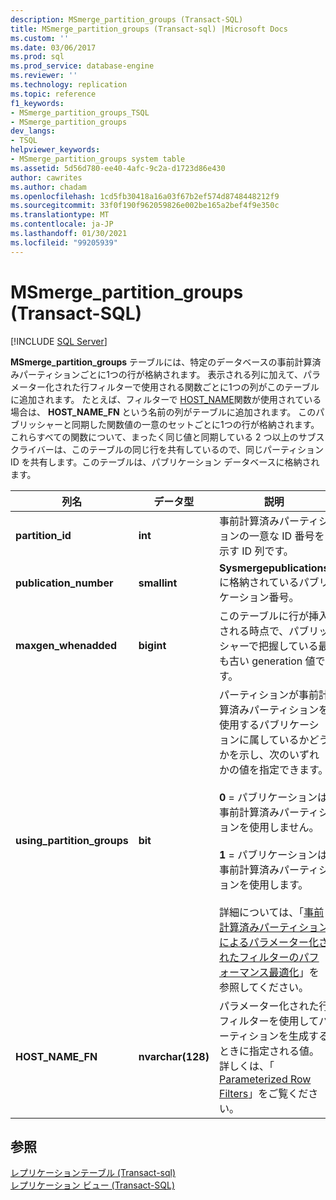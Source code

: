 ```yaml
---
description: MSmerge_partition_groups (Transact-SQL)
title: MSmerge_partition_groups (Transact-sql) |Microsoft Docs
ms.custom: ''
ms.date: 03/06/2017
ms.prod: sql
ms.prod_service: database-engine
ms.reviewer: ''
ms.technology: replication
ms.topic: reference
f1_keywords:
- MSmerge_partition_groups_TSQL
- MSmerge_partition_groups
dev_langs:
- TSQL
helpviewer_keywords:
- MSmerge_partition_groups system table
ms.assetid: 5d56d780-ee40-4afc-9c2a-d1723d86e430
author: cawrites
ms.author: chadam
ms.openlocfilehash: 1cd5fb30418a16a03f67b2ef574d8748448212f9
ms.sourcegitcommit: 33f0f190f962059826e002be165a2bef4f9e350c
ms.translationtype: MT
ms.contentlocale: ja-JP
ms.lasthandoff: 01/30/2021
ms.locfileid: "99205939"
---
```

# <a name="msmerge_partition_groups-transact-sql"></a>MSmerge_partition_groups (Transact-SQL)
[!INCLUDE [SQL Server](../../includes/applies-to-version/sqlserver.md)]

  **MSmerge_partition_groups** テーブルには、特定のデータベースの事前計算済みパーティションごとに1つの行が格納されます。 表示される列に加えて、パラメーター化された行フィルターで使用される関数ごとに1つの列がこのテーブルに追加されます。 たとえば、フィルターで [HOST_NAME](../../t-sql/functions/host-name-transact-sql.md)関数が使用されている場合は、 **HOST_NAME_FN** という名前の列がテーブルに追加されます。 このパブリッシャーと同期した関数値の一意のセットごとに1つの行が格納されます。 これらすべての関数について、まったく同じ値と同期している 2 つ以上のサブスクライバーは、このテーブルの同じ行を共有しているので、同じパーティション ID を共有します。このテーブルは、パブリケーション データベースに格納されます。  
  
|列名|データ型|説明|  
|-----------------|---------------|-----------------|  
|**partition_id**|**int**|事前計算済みパーティションの一意な ID 番号を示す ID 列です。|  
|**publication_number**|**smallint**|**Sysmergepublications** に格納されているパブリケーション番号。|  
|**maxgen_whenadded**|**bigint**|このテーブルに行が挿入される時点で、パブリッシャーで把握している最も古い generation 値です。|  
|**using_partition_groups**|**bit**|パーティションが事前計算済みパーティションを使用するパブリケーションに属しているかどうかを示し、次のいずれかの値を指定できます。<br /><br /> **0** = パブリケーションは事前計算済みパーティションを使用しません。<br /><br /> **1** = パブリケーションは事前計算済みパーティションを使用します。<br /><br /> 詳細については、「[事前計算済みパーティションによるパラメーター化されたフィルターのパフォーマンス最適化](../../relational-databases/replication/merge/parameterized-filters-optimize-for-precomputed-partitions.md)」を参照してください。|  
|**HOST_NAME_FN**|**nvarchar(128)**|パラメーター化された行フィルターを使用してパーティションを生成するときに指定される値。 詳しくは、「 [Parameterized Row Filters](../../relational-databases/replication/merge/parameterized-filters-parameterized-row-filters.md)」をご覧ください。|  
  
## <a name="see-also"></a>参照  
 [レプリケーションテーブル &#40;Transact-sql&#41;](../../relational-databases/system-tables/replication-tables-transact-sql.md)   
 [レプリケーション ビュー &#40;Transact-SQL&#41;](../../relational-databases/system-views/replication-views-transact-sql.md)  
  
  
